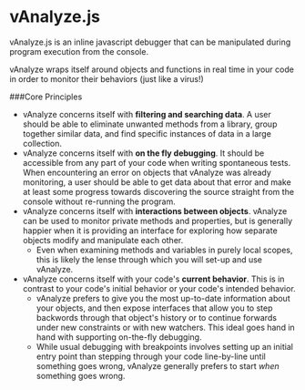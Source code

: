 # vAnalyze.js

vAnalyze.js is an inline javascript debugger that can be manipulated during program execution from the console.  

vAnalyze wraps itself around objects and functions in real time in your code in order to monitor their behaviors (just like a virus!)


###Core Principles

- vAnalyze concerns itself with **filtering and searching data**.  A user should be able to eliminate unwanted methods from a library, group together similar data, and find specific instances of data in a large collection.
- vAnalyze concerns itself with **on the fly debugging**.  It should be accessible from any part of your code when writing spontaneous tests.  When encountering an error on objects that vAnalyze was already monitoring, a user should be able to get data about that error and make at least some progress towards discovering the source straight from the console without re-running the program.
- vAnalyze concerns itself with **interactions between objects**.  vAnalyze can be used to monitor private methods and properties, but is generally happier when it is providing an interface for exploring how separate objects modify and manipulate each other.  
  - Even when examining methods and variables in purely local scopes, this is likely the lense through which you will set-up and use vAnalyze.
- vAnalyze concerns itself with your code's **current behavior**.  This is in contrast to your code's initial behavior or your code's intended behavior.
  - vAnalyze prefers to give you the most up-to-date information about your objects, and then expose interfaces that allow you to step backwords through that object's history or to continue forwards under new constraints or with new watchers.  This ideal goes hand in hand with supporting on-the-fly debugging.  
  - While usual debugging with breakpoints involves setting up an initial entry point than stepping through your code line-by-line until something goes wrong, vAnalyze generally prefers to start *when* something goes wrong.
